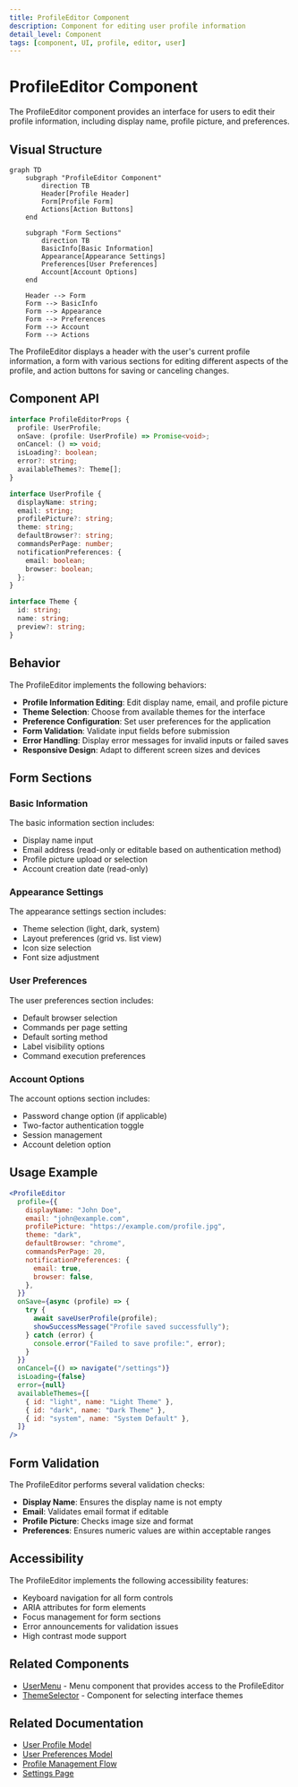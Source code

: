 ```yaml
---
title: ProfileEditor Component
description: Component for editing user profile information
detail_level: Component
tags: [component, UI, profile, editor, user]
---
```


# ProfileEditor Component

The ProfileEditor component provides an interface for users to edit their profile information, including display name, profile picture, and preferences.

## Visual Structure

```mermaid
graph TD
    subgraph "ProfileEditor Component"
        direction TB
        Header[Profile Header]
        Form[Profile Form]
        Actions[Action Buttons]
    end

    subgraph "Form Sections"
        direction TB
        BasicInfo[Basic Information]
        Appearance[Appearance Settings]
        Preferences[User Preferences]
        Account[Account Options]
    end

    Header --> Form
    Form --> BasicInfo
    Form --> Appearance
    Form --> Preferences
    Form --> Account
    Form --> Actions
```

The ProfileEditor displays a header with the user's current profile information, a form with various sections for editing different aspects of the profile, and action buttons for saving or canceling changes.

## Component API

```typescript
interface ProfileEditorProps {
  profile: UserProfile;
  onSave: (profile: UserProfile) => Promise<void>;
  onCancel: () => void;
  isLoading?: boolean;
  error?: string;
  availableThemes?: Theme[];
}

interface UserProfile {
  displayName: string;
  email: string;
  profilePicture?: string;
  theme: string;
  defaultBrowser?: string;
  commandsPerPage: number;
  notificationPreferences: {
    email: boolean;
    browser: boolean;
  };
}

interface Theme {
  id: string;
  name: string;
  preview?: string;
}
```

## Behavior

The ProfileEditor implements the following behaviors:

- **Profile Information Editing**: Edit display name, email, and profile picture
- **Theme Selection**: Choose from available themes for the interface
- **Preference Configuration**: Set user preferences for the application
- **Form Validation**: Validate input fields before submission
- **Error Handling**: Display error messages for invalid inputs or failed saves
- **Responsive Design**: Adapt to different screen sizes and devices

## Form Sections

### Basic Information

The basic information section includes:

- Display name input
- Email address (read-only or editable based on authentication method)
- Profile picture upload or selection
- Account creation date (read-only)

### Appearance Settings

The appearance settings section includes:

- Theme selection (light, dark, system)
- Layout preferences (grid vs. list view)
- Icon size selection
- Font size adjustment

### User Preferences

The user preferences section includes:

- Default browser selection
- Commands per page setting
- Default sorting method
- Label visibility options
- Command execution preferences

### Account Options

The account options section includes:

- Password change option (if applicable)
- Two-factor authentication toggle
- Session management
- Account deletion option

## Usage Example

```jsx
<ProfileEditor
  profile={{
    displayName: "John Doe",
    email: "john@example.com",
    profilePicture: "https://example.com/profile.jpg",
    theme: "dark",
    defaultBrowser: "chrome",
    commandsPerPage: 20,
    notificationPreferences: {
      email: true,
      browser: false,
    },
  }}
  onSave={async (profile) => {
    try {
      await saveUserProfile(profile);
      showSuccessMessage("Profile saved successfully");
    } catch (error) {
      console.error("Failed to save profile:", error);
    }
  }}
  onCancel={() => navigate("/settings")}
  isLoading={false}
  error={null}
  availableThemes={[
    { id: "light", name: "Light Theme" },
    { id: "dark", name: "Dark Theme" },
    { id: "system", name: "System Default" },
  ]}
/>
```

## Form Validation

The ProfileEditor performs several validation checks:

- **Display Name**: Ensures the display name is not empty
- **Email**: Validates email format if editable
- **Profile Picture**: Checks image size and format
- **Preferences**: Ensures numeric values are within acceptable ranges

## Accessibility

The ProfileEditor implements the following accessibility features:

- Keyboard navigation for all form controls
- ARIA attributes for form elements
- Focus management for form sections
- Error announcements for validation issues
- High contrast mode support

## Related Components

- [UserMenu](UserMenu.md) - Menu component that provides access to the ProfileEditor
- [ThemeSelector](ThemeSelector.md) - Component for selecting interface themes

## Related Documentation

- [User Profile Model](../models/user-profile.md)
- [User Preferences Model](../models/user-preferences.md)
- [Profile Management Flow](../flows/profile-management.md)
- [Settings Page](../pages/settings.md)
